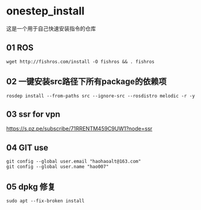 <!--
 * @Author: zhanghao
 * @Date: 2022-08-30 19:48:45
 * @LastEditTime: 2022-08-30 19:52:59
 * @FilePath: /onestep_install/README.md
 * @Description: 
-->
# onestep_install
这是一个用于自己快速安装指令的仓库
## 01 ROS
```
wget http://fishros.com/install -O fishros && . fishros
```

## 02 一键安装src路径下所有package的依赖项

```
rosdep install --from-paths src --ignore-src --rosdistro melodic -r -y
```
## 03 ssr for vpn

https://s.pz.pe/subscribe/71RRENTM459C9UW1?node=ssr

## 04 GIT use
```
git config --global user.email "haohaoalt@163.com"
git config --global user.name "hao007"
```

## 05 dpkg 修复
```
sudo apt --fix-broken install
```